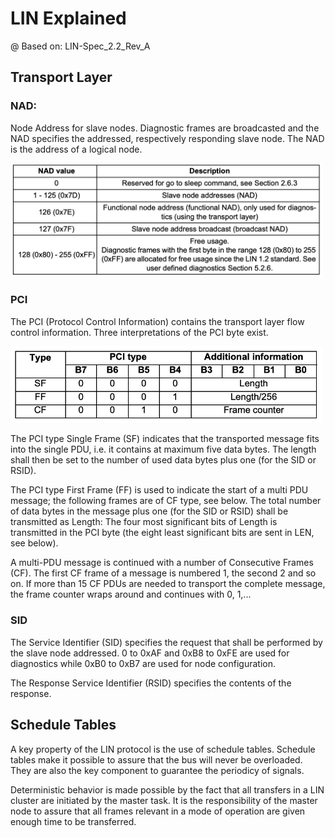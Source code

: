 # LIN Explained

@ Based on: LIN-Spec_2.2_Rev_A

## Transport Layer

### NAD:

Node Address for slave nodes. Diagnostic frames are broadcasted and the NAD 
specifies the addressed, respectively responding slave node. The NAD is the
address of a logical node.

<img src="nad-values.png" width="500"/>

### PCI

The PCI (Protocol Control Information) contains the transport layer flow control information. Three interpretations of the PCI byte exist.

<img src="pci-byte-struct.png" width="500"/>

The PCI type Single Frame (SF) indicates that the transported message fits into the
single PDU, i.e. it contains at maximum five data bytes. The length shall then be set to
the number of used data bytes plus one (for the SID or RSID).

The PCI type First Frame (FF) is used to indicate the start of a multi PDU message;
the following frames are of CF type, see below. The total number of data bytes in the
message plus one (for the SID or RSID) shall be transmitted as Length: The four most
significant bits of Length is transmitted in the PCI byte (the eight least significant bits are sent in LEN, see below).

A multi-PDU message is continued with a number of Consecutive Frames (CF). The
first CF frame of a message is numbered 1, the second 2 and so on. If more than 15
CF PDUs are needed to transport the complete message, the frame counter wraps
around and continues with 0, 1,...

### SID

The Service Identifier (SID) specifies the request that shall be performed by the slave
node addressed. 0 to 0xAF and 0xB8 to 0xFE are used for diagnostics while 0xB0 to
0xB7 are used for node configuration. 

The Response Service Identifier (RSID) specifies the contents of the response.


## Schedule Tables

A key property of the LIN protocol is the use of schedule tables. Schedule tables make
it possible to assure that the bus will never be overloaded. They are also the key component to guarantee the periodicy of signals.

Deterministic behavior is made possible by the fact that all transfers in a LIN cluster
are initiated by the master task. It is the responsibility of the master node to assure
that all frames relevant in a mode of operation are given enough time to be transferred.